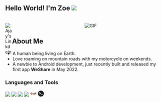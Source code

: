 ## Hello World! I'm Zoe <img src="https://raw.githubusercontent.com/iampavangandhi/iampavangandhi/master/gifs/Hi.gif" width="3px"></h2>
<br>

<img align="right" alt="GIF" src="https://c.tenor.com/bQCHJwgCNuMAAAAC/kitten-cat.gif" width="250" />
<a href="https://www.linkedin.com/in/yajulo/">
  <img align="left" alt="Ajay's Linkdein" width="22px" src="https://cdn-icons-png.flaticon.com/512/174/174857.png" />
</a>
<br>

## About Me
- A human being living on Earth.
- Love roaming on mountain roads with my motorcycle on weekends.
- A newbie to Android development, just recently built and released my first app **WeShare** in May 2022.



### Languages and Tools
<code><img height="20" src="https://upload.wikimedia.org/wikipedia/commons/thumb/7/74/Kotlin_Icon.png/1200px-Kotlin_Icon.png"></code>
<code><img height="20" src="https://encrypted-tbn0.gstatic.com/images?q=tbn:ANd9GcQ_taDxkqCzfRfZPcE1UQsmnJpkecpV5b_u5g&usqp=CAU"></code>
<code><img height="20" src="https://upload.wikimedia.org/wikipedia/commons/thumb/c/c7/Google_Material_Design_Logo.svg/640px-Google_Material_Design_Logo.svg.png"></code>
<code><img height="20" src="https://cdn.iconscout.com/icon/free/png-256/firebase-3628772-3030134.png"></code>
<code><img height="20" src="https://raw.githubusercontent.com/github/explore/80688e429a7d4ef2fca1e82350fe8e3517d3494d/topics/git/git.png"></code>
<code><img height="20" src="https://raw.githubusercontent.com/github/explore/80688e429a7d4ef2fca1e82350fe8e3517d3494d/topics/terminal/terminal.png"></code>
